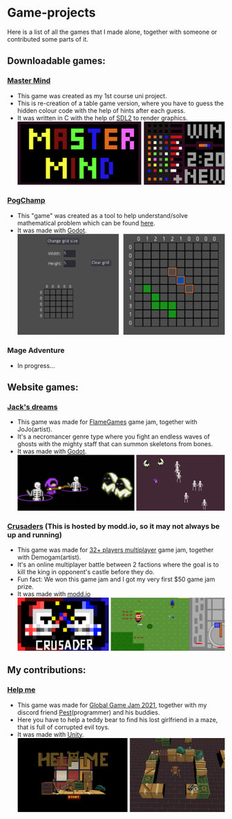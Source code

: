 # Game-projects
Here is a list of all the games that I made alone, together with someone or contributed some parts of it.
## Downloadable games:

### [Master Mind](/Master%20Mind)
- This game was created as my 1st course uni project.
- This is re-creation of a table game version, where you have to guess the hidden colour code with the help of hints after each guess.
- It was written in C with the help of [SDL2](https://www.libsdl.org/) to render graphics.
![Screenshots](/Images/Master_mind_preview.png)

### [PogChamp](/Pogchamp)
- This "game" was created as a tool to help understand/solve mathematical problem which can be found [here](/Pogchamp/Mathematical%20problem.txt).
- It was made with [Godot](https://godotengine.org/).
![Screenshots](/Images/Pog_champ_preview.png)

### Mage Adventure
- In progress...

## Website games:

### [Jack's dreams](https://piratux.itch.io/jacks-dreams)
- This game was made for [FlameGames](https://itch.io/jam/flamegamesjam/rate/688977) game jam, together with JoJo(artist).
- It's a necromancer genre type where you fight an endless waves of ghosts with the mighty staff that can summon skeletons from bones.
- It was made with [Godot](https://godotengine.org/).
![Screenshots](/Images/Jack's_dreams_preview.png)

### [Crusaders](https://piratux.itch.io/crusaders) (This is hosted by modd.io, so it may not always be up and running)
- This game was made for [32+ players multiplayer](https://itch.io/jam/32-players-or-more-multiplayer-game-jam/rate/483737) game jam, together with Demogam(artist).
- It's an online multiplayer battle between 2 factions where the goal is to kill the king in opponent's castle before they do.
- Fun fact: We won this game jam and I got my very first $50 game jam prize.
- It was made with [modd.io](https://www.modd.io/)
![Screenshots](/Images/Crusaders_preview.png)

## My contributions:

### [Help me](https://kevinandersson.itch.io/helpme)
- This game was made for [Global Game Jam 2021](https://globalgamejam.org/2021/games/help-me-3), together with my discord friend [Pest](https://github.com/Jukaio)(programmer) and his buddies.
- Here you have to help a teddy bear to find his lost girlfriend in a maze, that is full of corrupted evil toys.
- It was made with [Unity](https://unity.com/).
![Screenshots](/Images/Help_me_preview.png)
